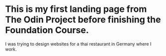 # This is my first landing page from The Odin Project before finishing the Foundation Course.
I was trying to design websites for a thai restaurant in Germany where I work.
